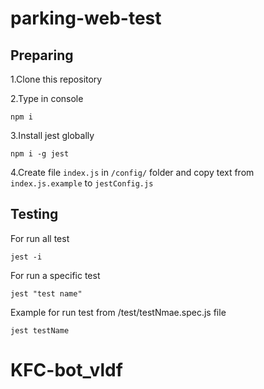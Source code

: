 # parking-web-test

## Preparing
1.Clone this repository

2.Type in console
```
npm i
```
3.Install jest globally 
```
npm i -g jest
```
4.Create file `index.js` in `/config/` folder and copy text from `index.js.example` to `jestConfig.js`

## Testing

For run all test
```
jest -i
``` 
For run a specific test
```
jest "test name"
```
Example for run test from /test/testNmae.spec.js file
```
jest testName
```
# KFC-bot_vldf
